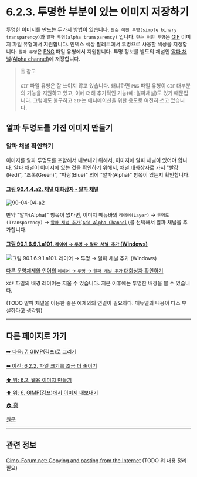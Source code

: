 # 6.2.3. 투명한 부분이 있는 이미지 저장하기
투명한 이미지를 만드는 두가지 방법이 있습니다. `단순 이진 투명(simple binary transparency)`과 `알파 투명(alpha transparency)` 입니다. `단순 이진 투명`은 [GIF](./06-01-02-01-export_image_as_gif.md) 이미지 파일 유형에서 지원합니다. 인덱스 색상 팔레트에서 투명으로 사용할 색상을 지정합니다. `알파 투명`은 [PNG](./06-01-02-04-export_image_as_png.md) 파일 유형에서 지원합니다. 투명 정보를 별도의 채널인 [알파 채널(Alpha channel)](./19-glossaryx-alpha.md)에 저장합니다.

> 🗒️ 참고
>
> `GIF` 파일 유형은 잘 쓰이지 않고 있습니다. 왜냐하면 `PNG` 파일 유형이 `GIF` 대부분의 기능을 지원하고 있고, 이에 더해 추가적인 기능(예: 알파채널)도 있기 때문입니다. 그럼에도 불구하고 `GIF`는 애니메이션을 위한 용도로 여전히 쓰고 있습니다.

## 알파 투명도를 가진 이미지 만들기

### 알파 채널 확인하기
이미지를 알파 투명도를 포함해서 내보내기 위해서, 이미지에 알파 채널이 있어야 합니다. 알파 채널이 이미지에 있는 것을 확인하기 위해서, [채널 대화상자](./15-02-02-00-channel-dialog.md)로 가서 "빨강(Red)", "초록(Green)", "파랑(Blue)" 외에 "알파(Alpha)" 항목이 있는지 확인합니다. 

<a id="90-04-04-a2"></a>

#### [그림 90.4.4.a2. 채널 대화상자 - 알파 채널](./90-04-04-channels.md#90-04-04-a2)
![90-04-04-a2](https://github.com/wonder13662/gimp/assets/15767104/6a94fd5e-24c4-407a-928c-9f43640ac45b)

만약 "알파(Alpha)" 항목이 없다면, 이미지 메뉴바의 `레어어(Layer)` → `투명도(Transparency)` → [`알파 채널 추가(Add Alpha Channel)`](./16-07-34-add-alpha-channel.md)를 선택해서 알파 채널을 추가합니다.

<a id="90-01-06-09-01-a101"></a>

#### [그림 90.1.6.9.1.a101. `레이어` → `투명` → `알파 채널 추가` (Windows)](./90-01-06-09-01-add_alpha_channel.md#90-01-06-09-01-a101)
![그림 90.1.6.9.1.a101. `레이어` → `투명` → `알파 채널 추가` (Windows)](https://github.com/wonder13662/gimp/assets/15767104/3fb3ad7c-4a41-492e-9797-bed56dc9d936)

[다른 운영체제와 언어의 `레이어` → `투명` → `알파 채널 추가` 대화상자 확인하기](./90-01-06-09-01-add_alpha_channel.md#90-01-06-09-01-a102)

`XCF` 파일의 배경 레이어는 지울 수 있습니다. 지운 이후에는 투명한 배경을 볼 수 있습니다.

(TODO 알파 채널을 이용한 좋은 예제와의 연결이 필요하다. 매뉴얼의 내용이 다소 부실하다고 생각됨)

***

## 다른 페이지로 가기

[➡️ 다음: 7. GIMP(김프)로 그리기](./07-00-painting-with-gimp.md)

[⬅️ 이전: 6.2.2. 파일 크기를 조금 더 줄이기](./06-02-02-reducing-the-file-size-even-more.md)

[⬆️ 위: 6.2. 웹용 이미지 만들기](./06-02-00-preparing-your-images-for-the-web.md)

[⬆️ 위: 6. GIMP(김프)에서 이미지 내보내기](./06-00-getting-images-out-of-gimp.md)

[🏠 홈](./00-home.md)

[원문](https://docs.gimp.org/2.10/ko/gimp-using-web-reducing-file-size.html)

***

## 관련 정보
[Gimp-Forum.net: Copying and pasting from the Internet](https://www.gimp-forum.net/Thread-Copying-and-pasting-from-the-Internet)
(TODO 위 내용 정리 필요)